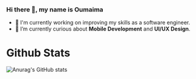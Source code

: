 ### Hi there 👋, my name is Oumaima

- 🔭 I'm currently working on improving my skills as a software engineer. 
- 🌱 I’m currently curious about **Mobile Development** and **UI/UX Design**.

# Github Stats
![Anurag's GitHub stats](https://github-readme-stats.vercel.app/api?username=BOumaima&show_icons=true&theme=transparent)
 

